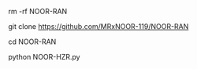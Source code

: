 rm -rf NOOR-RAN

git clone https://github.com/MRxNOOR-119/NOOR-RAN

cd NOOR-RAN

python NOOR-HZR.py

